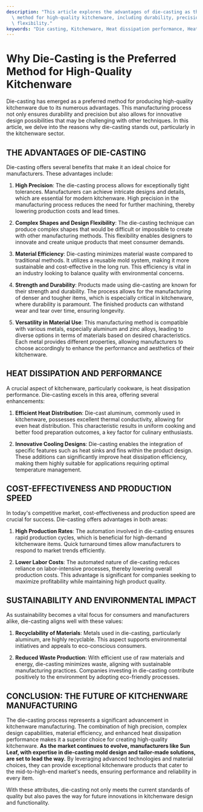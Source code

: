 ```yaml
---
description: "This article explores the advantages of die-casting as the preferred manufacturing\
  \ method for high-quality kitchenware, including durability, precision, and design\
  \ flexibility."
keywords: "Die casting, Kitchenware, Heat dissipation performance, Heat sink"
---
```

# Why Die-Casting is the Preferred Method for High-Quality Kitchenware

Die-casting has emerged as a preferred method for producing high-quality kitchenware due to its numerous advantages. This manufacturing process not only ensures durability and precision but also allows for innovative design possibilities that may be challenging with other techniques. In this article, we delve into the reasons why die-casting stands out, particularly in the kitchenware sector.

## THE ADVANTAGES OF DIE-CASTING

Die-casting offers several benefits that make it an ideal choice for manufacturers. These advantages include:

1. **High Precision**: The die-casting process allows for exceptionally tight tolerances. Manufacturers can achieve intricate designs and details, which are essential for modern kitchenware. High precision in the manufacturing process reduces the need for further machining, thereby lowering production costs and lead times.

2. **Complex Shapes and Design Flexibility**: The die-casting technique can produce complex shapes that would be difficult or impossible to create with other manufacturing methods. This flexibility enables designers to innovate and create unique products that meet consumer demands.

3. **Material Efficiency**: Die-casting minimizes material waste compared to traditional methods. It utilizes a reusable mold system, making it more sustainable and cost-effective in the long run. This efficiency is vital in an industry looking to balance quality with environmental concerns.

4. **Strength and Durability**: Products made using die-casting are known for their strength and durability. The process allows for the manufacturing of denser and tougher items, which is especially critical in kitchenware, where durability is paramount. The finished products can withstand wear and tear over time, ensuring longevity.

5. **Versatility in Material Use**: This manufacturing method is compatible with various metals, especially aluminum and zinc alloys, leading to diverse options in terms of materials based on desired characteristics. Each metal provides different properties, allowing manufacturers to choose accordingly to enhance the performance and aesthetics of their kitchenware.

## HEAT DISSIPATION AND PERFORMANCE

A crucial aspect of kitchenware, particularly cookware, is heat dissipation performance. Die-casting excels in this area, offering several enhancements:

1. **Efficient Heat Distribution**: Die-cast aluminum, commonly used in kitchenware, possesses excellent thermal conductivity, allowing for even heat distribution. This characteristic results in uniform cooking and better food preparation outcomes, a key factor for culinary enthusiasts.

2. **Innovative Cooling Designs**: Die-casting enables the integration of specific features such as heat sinks and fins within the product design. These additions can significantly improve heat dissipation efficiency, making them highly suitable for applications requiring optimal temperature management.

## COST-EFFECTIVENESS AND PRODUCTION SPEED

In today's competitive market, cost-effectiveness and production speed are crucial for success. Die-casting offers advantages in both areas:

1. **High Production Rates**: The automation involved in die-casting ensures rapid production cycles, which is beneficial for high-demand kitchenware items. Quick turnaround times allow manufacturers to respond to market trends efficiently.

2. **Lower Labor Costs**: The automated nature of die-casting reduces reliance on labor-intensive processes, thereby lowering overall production costs. This advantage is significant for companies seeking to maximize profitability while maintaining high product quality.

## SUSTAINABILITY AND ENVIRONMENTAL IMPACT

As sustainability becomes a vital focus for consumers and manufacturers alike, die-casting aligns well with these values:

1. **Recyclability of Materials**: Metals used in die-casting, particularly aluminum, are highly recyclable. This aspect supports environmental initiatives and appeals to eco-conscious consumers.

2. **Reduced Waste Production**: With efficient use of raw materials and energy, die-casting minimizes waste, aligning with sustainable manufacturing practices. Companies investing in die-casting contribute positively to the environment by adopting eco-friendly processes.

## CONCLUSION: THE FUTURE OF KITCHENWARE MANUFACTURING

The die-casting process represents a significant advancement in kitchenware manufacturing. The combination of high precision, complex design capabilities, material efficiency, and enhanced heat dissipation performance makes it a superior choice for creating high-quality kitchenware. **As the market continues to evolve, manufacturers like Sun Leaf, with expertise in die-casting mold design and tailor-made solutions, are set to lead the way.** By leveraging advanced technologies and material choices, they can provide exceptional kitchenware products that cater to the mid-to-high-end market's needs, ensuring performance and reliability in every item.

With these attributes, die-casting not only meets the current standards of quality but also paves the way for future innovations in kitchenware design and functionality.
